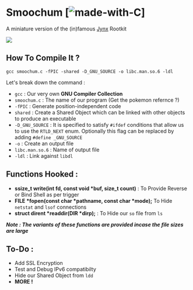 # Smoochum [![made-with-C](https://img.shields.io/badge/Made%20With-C-success)]

A miniature version of the (in)famous [Jynx](https://github.com/chokepoint/Jynx2) Rootkit

![](https://assets.pokemon.com/assets/cms2/img/watch-pokemon-tv/seasons/season09/season09_ep23_ss01.jpg)

## How To Compile It ?

```gcc smoochum.c -fPIC -shared -D_GNU_SOURCE -o libc.man.so.6 -ldl```

Let's break down the command :
- ```gcc``` : Our very own **GNU Compiler Collection**
- ```smoochum.c``` : The name of our program (Get the pokemon refernce ?)
- ```-fPIC``` : Generate position-independent code
- ```shared``` : Create a Shared Object which can be linked with other objects to produce an executable
- ```-D_GNU_SOURCE``` :  It is specified to satisfy ```#ifdef``` conditions that allow us to use the ```RTLD_NEXT``` enum. Optionally this flag can be replaced by adding ```#define _GNU_SOURCE``` 
- ```-o``` : Create an output file
- ```libc.man.so.6``` : Name of output file
- ```-ldl``` : Link against ```libdl```

## Functions Hooked :

- **ssize_t write(int fd, const void \*buf, size_t count)** : To Provide Reverse or Bind Shell as per trigger 
- **FILE \*fopen(const char \*pathname, const char \*mode);**  To Hide ```netstat``` and ```lsof``` connections 
- **struct dirent \*readdir(DIR \*dirp);** : To Hide our ```so``` file from ```ls```

***Note : The variants of these functions are provided incase the file sizes are large***

## To-Do :

- Add SSL Encryption
- Test and Debug IPv6 compatibilty
- Hide our Shared Object from ```ldd```
- **MORE !**
